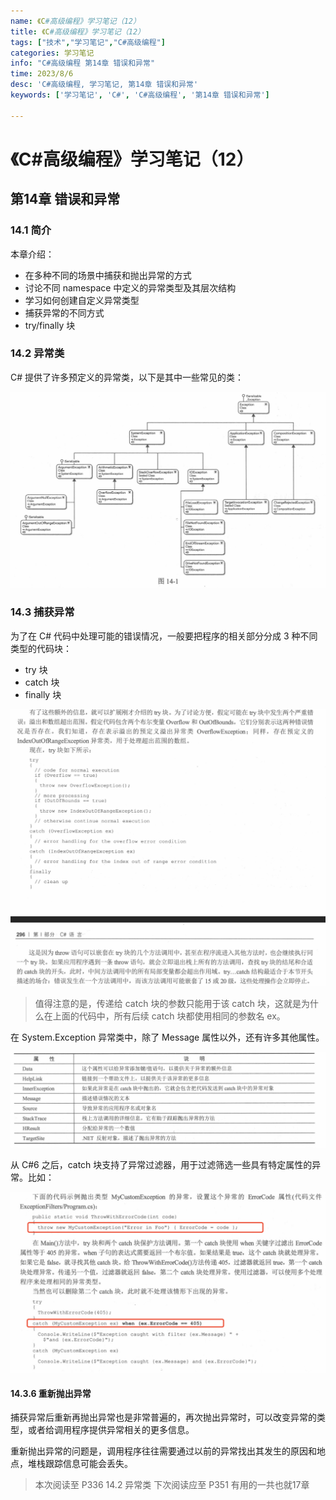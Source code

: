 ```yaml
---
name: 《C#高级编程》学习笔记（12）
title: 《C#高级编程》学习笔记（12）
tags: ["技术","学习笔记","C#高级编程"]
categories: 学习笔记
info: "C#高级编程 第14章 错误和异常"
time: 2023/8/6
desc: 'C#高级编程, 学习笔记, 第14章 错误和异常'
keywords: ['学习笔记', 'C#', 'C#高级编程', '第14章 错误和异常']

---
```


#  《C#高级编程》学习笔记（12）

## 第14章 错误和异常

### 14.1 简介

本章介绍：

- 在多种不同的场景中捕获和抛出异常的方式
- 讨论不同 namespace 中定义的异常类型及其层次结构
- 学习如何创建自定义异常类型
- 捕获异常的不同方式
- try/finally 块

### 14.2 异常类

C# 提供了许多预定义的异常类，以下是其中一些常见的类：

![14-1.png](./images/14-1.png)

### 14.3 捕获异常

为了在 C# 代码中处理可能的错误情况，一般要把程序的相关部分分成 3 种不同类型的代码块：

- try 块
- catch 块
- finally 块

![14-2.png](./images/14-2.png)

> 值得注意的是，传递给 catch 块的参数只能用于该 catch 块，这就是为什么在上面的代码中，所有后续 catch 块都使用相同的参数名 ex。

在 System.Exception 异常类中，除了 Message 属性以外，还有许多其他属性。

![14-3.png](./images/14-3.png)

从 C#6 之后，catch 块支持了异常过滤器，用于过滤筛选一些具有特定属性的异常。比如：

![14-4.png](./images/14-4.png)

#### 14.3.6 重新抛出异常

捕获异常后重新再抛出异常也是非常普遍的，再次抛出异常时，可以改变异常的类型，或者给调用程序提供异常相关的更多信息。

重新抛出异常的问题是，调用程序往往需要通过以前的异常找出其发生的原因和地点，堆栈跟踪信息可能会丢失。















> 本次阅读至 P336  14.2 异常类 下次阅读应至 P351 有用的一共也就17章